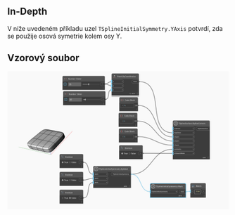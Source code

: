 ## In-Depth
V níže uvedeném příkladu uzel `TSplineInitialSymmetry.YAxis` potvrdí, zda se použije osová symetrie kolem osy Y.

## Vzorový soubor

![Example](./Autodesk.DesignScript.Geometry.TSpline.TSplineInitialSymmetry.YAxis_img.jpg)
